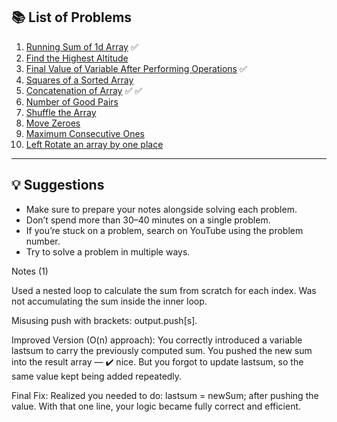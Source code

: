 ## 📚 List of Problems

1. [Running Sum of 1d Array](https://leetcode.com/problems/running-sum-of-1d-array/description/) ✅ 
2. [Find the Highest Altitude](https://leetcode.com/problems/find-the-highest-altitude/)  
3. [Final Value of Variable After Performing Operations](https://leetcode.com/problems/final-value-of-variable-after-performing-operations/description/) ✅ 
4. [Squares of a Sorted Array](https://leetcode.com/problems/squares-of-a-sorted-array/description/)  
5. [Concatenation of Array](https://leetcode.com/problems/concatenation-of-array/)  ✅ ✅ 
6. [Number of Good Pairs](https://leetcode.com/problems/number-of-good-pairs/description/)  
7. [Shuffle the Array](https://leetcode.com/problems/shuffle-the-array/description/)  
8. [Move Zeroes](https://leetcode.com/problems/move-zeroes/description/)  
9. [Maximum Consecutive Ones](https://leetcode.com/problems/max-consecutive-ones/)
10. [Left Rotate an array by one place](https://leetcode.com/problems/rotate-array/)

---

## 💡 Suggestions

- Make sure to prepare your notes alongside solving each problem.  
- Don’t spend more than 30–40 minutes on a single problem.  
- If you’re stuck on a problem, search on YouTube using the problem number.  
- Try to solve a problem in multiple ways.



Notes
(1)

Used a nested loop to calculate the sum from scratch for each index.
Was not accumulating the sum inside the inner loop.

Misusing push with brackets: output.push[s].

Improved Version (O(n) approach):
You correctly introduced a variable lastsum to carry the previously computed sum.
You pushed the new sum into the result array — ✔️ nice.
But you forgot to update lastsum, so the same value kept being added repeatedly.

Final Fix:
Realized you needed to do: lastsum = newSum; after pushing the value.
With that one line, your logic became fully correct and efficient.
